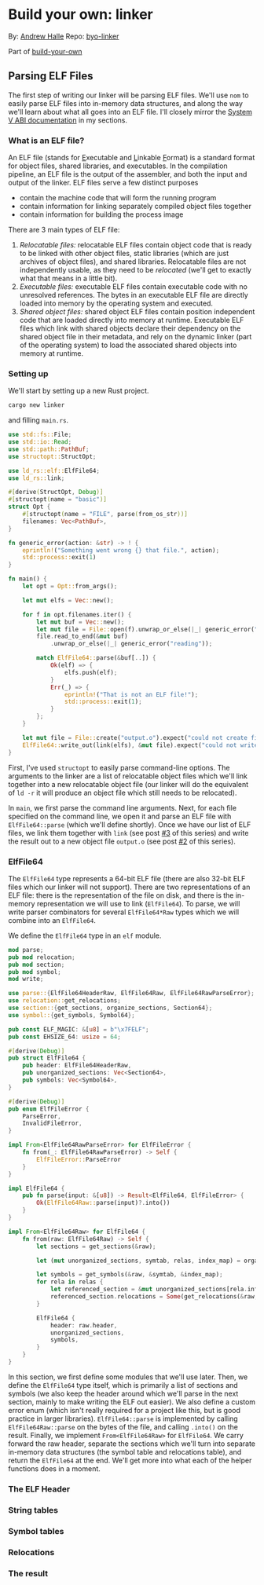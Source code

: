 # Build your own: linker

By: [Andrew Halle](https://github.com/andrewhalle)
Repo: [byo-linker](https://github.com/andrewhalle/byo-linker)

Part of [build-your-own](https://github.com/andrewhalle/build-your-own)

## Parsing ELF Files

The first step of writing our linker will be parsing ELF files. We'll use `nom`
to easily parse ELF files into in-memory data structures, and along the way
we'll learn about what all goes into an ELF file. I'll closely mirror the
[System V ABI documentation](http://www.sco.com/developers/gabi/latest/contents.html)
in my sections.

### What is an ELF file?

An ELF file (stands for <u>E</u>xecutable and <u>L</u>inkable <u>F</u>ormat) is
a standard format for object files, shared libraries, and executables. In the
compilation pipeline, an ELF file is the output of the assembler, and both the
input and output of the linker. ELF files serve a few distinct purposes

 * contain the machine code that will form the running program
 * contain information for linking separately compiled object files together
 * contain information for building the process image

There are 3 main types of ELF file:

 1. *Relocatable files:* relocatable ELF files contain object code that is
    ready to be linked with other object files, static libraries (which are
    just archives of object files), and shared libraries. Relocatable files are
    not independently usable, as they need to be _relocated_ (we'll get to
    exactly what that means in a little bit).
 2. *Executable files:* executable ELF files contain executable code with no
    unresolved references. The bytes in an executable ELF file are directly
    loaded into memory by the operating system and executed.
 3. *Shared object files:* shared object ELF files contain position independent
    code that are loaded directly into memory at runtime. Executable ELF files
    which link with shared objects declare their dependency on the shared
    object file in their metadata, and rely on the dynamic linker (part of the
    operating system) to load the associated shared objects into memory at
    runtime.

### Setting up

We'll start by setting up a new Rust project.

```bash
cargo new linker
```

and filling `main.rs`.

```rust
use std::fs::File;
use std::io::Read;
use std::path::PathBuf;
use structopt::StructOpt;

use ld_rs::elf::ElfFile64;
use ld_rs::link;

#[derive(StructOpt, Debug)]
#[structopt(name = "basic")]
struct Opt {
    #[structopt(name = "FILE", parse(from_os_str))]
    filenames: Vec<PathBuf>,
}

fn generic_error(action: &str) -> ! {
    eprintln!("Something went wrong {} that file.", action);
    std::process::exit(1)
}

fn main() {
    let opt = Opt::from_args();

    let mut elfs = Vec::new();

    for f in opt.filenames.iter() {
        let mut buf = Vec::new();
        let mut file = File::open(f).unwrap_or_else(|_| generic_error("opening"));
        file.read_to_end(&mut buf)
            .unwrap_or_else(|_| generic_error("reading"));

        match ElfFile64::parse(&buf[..]) {
            Ok(elf) => {
                elfs.push(elf);
            }
            Err(_) => {
                eprintln!("That is not an ELF file!");
                std::process::exit(1);
            }
        };
    }

    let mut file = File::create("output.o").expect("could not create file");
    ElfFile64::write_out(link(elfs), &mut file).expect("could not write file");
}
```

First, I've used `structopt` to easily parse command-line options. The
arguments to the linker are a list of relocatable object files which we'll link
together into a new relocatable object file (our linker will do the equivalent
of `ld -r` it will produce an object file which still needs to be relocated).

In `main`, we first parse the command line arguments. Next, for each file
specified on the command line, we open it and parse an ELF file with
`ElfFile64::parse` (which we'll define shortly). Once we have our list of ELF
files, we link them together with `link` (see post [#3](XXX) of this series)
and write the result out to a new object file `output.o` (see post [#2](XXX) of
this series).

### ElfFile64

The `ElfFile64` type represents a 64-bit ELF file (there are also 32-bit ELF
files which our linker will not support). There are two representations of an
ELF file: there is the representation of the file on disk, and there is the
in-memory representation we will use to link (`ElfFile64`). To parse, we will
write parser combinators for several `ElfFile64*Raw` types which we will
combine into an `ElfFile64`.

We define the `ElfFile64` type in an `elf` module.

```rust
mod parse;
pub mod relocation;
pub mod section;
pub mod symbol;
mod write;

use parse::{ElfFile64HeaderRaw, ElfFile64Raw, ElfFile64RawParseError};
use relocation::get_relocations;
use section::{get_sections, organize_sections, Section64};
use symbol::{get_symbols, Symbol64};

pub const ELF_MAGIC: &[u8] = b"\x7FELF";
pub const EHSIZE_64: usize = 64;

#[derive(Debug)]
pub struct ElfFile64 {
    pub header: ElfFile64HeaderRaw,
    pub unorganized_sections: Vec<Section64>,
    pub symbols: Vec<Symbol64>,
}

#[derive(Debug)]
pub enum ElfFileError {
    ParseError,
    InvalidFileError,
}

impl From<ElfFile64RawParseError> for ElfFileError {
    fn from(_: ElfFile64RawParseError) -> Self {
        ElfFileError::ParseError
    }
}

impl ElfFile64 {
    pub fn parse(input: &[u8]) -> Result<ElfFile64, ElfFileError> {
        Ok(ElfFile64Raw::parse(input)?.into())
    }
}

impl From<ElfFile64Raw> for ElfFile64 {
    fn from(raw: ElfFile64Raw) -> Self {
        let sections = get_sections(&raw);

        let (mut unorganized_sections, symtab, relas, index_map) = organize_sections(sections);

        let symbols = get_symbols(&raw, &symtab, &index_map);
        for rela in relas {
            let referenced_section = &mut unorganized_sections[rela.info as usize];
            referenced_section.relocations = Some(get_relocations(&raw, &rela));
        }

        ElfFile64 {
            header: raw.header,
            unorganized_sections,
            symbols,
        }
    }
}
```

In this section, we first define some modules that we'll use later. Then, we
define the `ElfFile64` type itself, which is primarily a list of sections and
symbols (we also keep the header around which we'll parse in the next section,
mainly to make writing the ELF out easier). We also define a custom error enum
(which isn't really required for a project like this, but is good practice in
larger libraries). `ElfFile64::parse` is implemented by calling
`ElfFile64Raw::parse` on the bytes of the file, and calling `.into()` on the
result. Finally, we implement `From<ElfFile64Raw>` for `ElfFile64`. We carry
forward the raw header, separate the sections which we'll turn into separate
in-memory data structures (the symbol table and relocations table), and return
the `ElfFile64` at the end. We'll get more into what each of the helper
functions does in a moment.

### The ELF Header

### String tables

### Symbol tables

### Relocations

### The result
